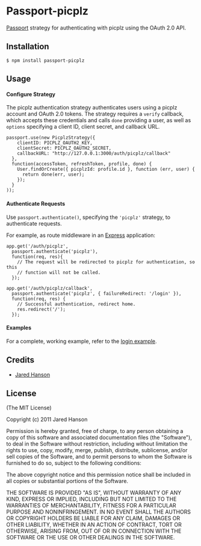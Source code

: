 # Passport-picplz

[Passport](https://github.com/jaredhanson/passport) strategy for authenticating
with picplz using the OAuth 2.0 API.

## Installation

    $ npm install passport-picplz

## Usage

#### Configure Strategy

The picplz authentication strategy authenticates users using a picplz account
and OAuth 2.0 tokens.  The strategy requires a `verify` callback, which accepts
these credentials and calls `done` providing a user, as well as `options`
specifying a client ID, client secret, and callback URL.

    passport.use(new PicplzStrategy({
        clientID: PICPLZ_OAUTH2_KEY,
        clientSecret: PICPLZ_OAUTH2_SECRET,
        callbackURL: "http://127.0.0.1:3000/auth/picplz/callback"
      },
      function(accessToken, refreshToken, profile, done) {
        User.findOrCreate({ picplzId: profile.id }, function (err, user) {
          return done(err, user);
        });
      }
    ));

#### Authenticate Requests

Use `passport.authenticate()`, specifying the `'picplz'` strategy, to
authenticate requests.

For example, as route middleware in an [Express](http://expressjs.com/)
application:

    app.get('/auth/picplz',
      passport.authenticate('picplz'),
      function(req, res){
        // The request will be redirected to picplz for authentication, so this
        // function will not be called.
      });

    app.get('/auth/picplz/callback', 
      passport.authenticate('picplz', { failureRedirect: '/login' }),
      function(req, res) {
        // Successful authentication, redirect home.
        res.redirect('/');
      });

#### Examples

For a complete, working example, refer to the [login example](https://github.com/jaredhanson/passport-picplz/tree/master/examples/login).

## Credits

  - [Jared Hanson](http://github.com/jaredhanson)

## License

(The MIT License)

Copyright (c) 2011 Jared Hanson

Permission is hereby granted, free of charge, to any person obtaining a copy of
this software and associated documentation files (the "Software"), to deal in
the Software without restriction, including without limitation the rights to
use, copy, modify, merge, publish, distribute, sublicense, and/or sell copies of
the Software, and to permit persons to whom the Software is furnished to do so,
subject to the following conditions:

The above copyright notice and this permission notice shall be included in all
copies or substantial portions of the Software.

THE SOFTWARE IS PROVIDED "AS IS", WITHOUT WARRANTY OF ANY KIND, EXPRESS OR
IMPLIED, INCLUDING BUT NOT LIMITED TO THE WARRANTIES OF MERCHANTABILITY, FITNESS
FOR A PARTICULAR PURPOSE AND NONINFRINGEMENT. IN NO EVENT SHALL THE AUTHORS OR
COPYRIGHT HOLDERS BE LIABLE FOR ANY CLAIM, DAMAGES OR OTHER LIABILITY, WHETHER
IN AN ACTION OF CONTRACT, TORT OR OTHERWISE, ARISING FROM, OUT OF OR IN
CONNECTION WITH THE SOFTWARE OR THE USE OR OTHER DEALINGS IN THE SOFTWARE.
